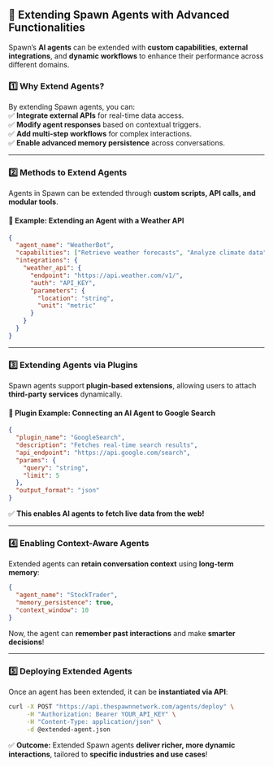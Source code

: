 ## **🚀 Extending Spawn Agents with Advanced Functionalities**

Spawn’s **AI agents** can be extended with **custom capabilities**, **external integrations**, and **dynamic workflows** to enhance their performance across different domains.

### **1️⃣ Why Extend Agents?**

By extending Spawn agents, you can:  
✅ **Integrate external APIs** for real-time data access.  
✅ **Modify agent responses** based on contextual triggers.  
✅ **Add multi-step workflows** for complex interactions.  
✅ **Enable advanced memory persistence** across conversations.

---

### **2️⃣ Methods to Extend Agents**

Agents in Spawn can be extended through **custom scripts, API calls, and modular tools**.

#### **📌 Example: Extending an Agent with a Weather API**

```json
{
  "agent_name": "WeatherBot",
  "capabilities": ["Retrieve weather forecasts", "Analyze climate data"],
  "integrations": {
    "weather_api": {
      "endpoint": "https://api.weather.com/v1/",
      "auth": "API_KEY",
      "parameters": {
        "location": "string",
        "unit": "metric"
      }
    }
  }
}
```

---

### **3️⃣ Extending Agents via Plugins**

Spawn agents support **plugin-based extensions**, allowing users to attach **third-party services** dynamically.

#### **📌 Plugin Example: Connecting an AI Agent to Google Search**

```json
{
  "plugin_name": "GoogleSearch",
  "description": "Fetches real-time search results",
  "api_endpoint": "https://api.google.com/search",
  "params": {
    "query": "string",
    "limit": 5
  },
  "output_format": "json"
}
```

✅ **This enables AI agents to fetch live data from the web!**

---

### **4️⃣ Enabling Context-Aware Agents**

Extended agents can **retain conversation context** using **long-term memory**:

```json
{
  "agent_name": "StockTrader",
  "memory_persistence": true,
  "context_window": 10
}
```

Now, the agent can **remember past interactions** and make **smarter decisions**!

---

### **5️⃣ Deploying Extended Agents**

Once an agent has been extended, it can be **instantiated via API**:

```bash
curl -X POST "https://api.thespawnnetwork.com/agents/deploy" \
     -H "Authorization: Bearer YOUR_API_KEY" \
     -H "Content-Type: application/json" \
     -d @extended-agent.json
```

✅ **Outcome:** Extended Spawn agents **deliver richer, more dynamic interactions**, tailored to **specific industries and use cases**!
